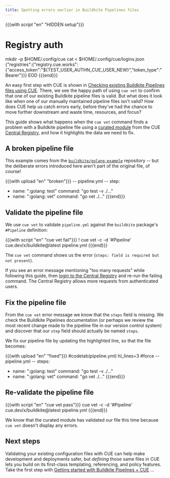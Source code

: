 ```yaml
---
title: Spotting errors earlier in Buildkite Pipelines files
---
```


{{{with _script_ "en" "HIDDEN setup"}}}
# Registry auth
mkdir -p $HOME/.config/cue
cat <<EOD > $HOME/.config/cue/logins.json
{"registries":{"registry.cue.works":{"access_token":"${TEST_USER_AUTHN_CUE_USER_NEW}","token_type":"Bearer"}}}
EOD
{{{end}}}

An easy first step with CUE is shown in
[Checking existing Buildkite Pipelines files using CUE]({{<relref"checking-existing-buildkite-pipelines-files">}}).
There, we see the happy path of using `cue vet` to confirm that one of our
existing Buildkite pipeline files is valid.
But what does it look like when one of our manually maintained pipeline files
isn't valid?
How does CUE help us catch errors early, before they've had the chance to move
further downstream and waste time, resources, and focus?

This guide shows what happens when the `cue vet` command finds a problem with a
Buildkite pipeline file using a
[curated module](/getting-started/buildkite-pipelines/) from the
CUE [Central Registry](https://registry.cue.works),
and how it highlights the data we need to fix.

<!--more-->

## A broken pipeline file

This example comes from the
[`buildkite/golang-example`](https://github.com/buildkite/golang-example)
repository -- but the deliberate errors introduced here aren't part of the
original file, of course!

{{{with upload "en" "broken"}}}
-- pipeline.yml --
step:
  - name: ":golang: test"
    command: "go test -v ./..."
  - name: ":golang: vet"
    command: "go vet ./..."
{{{end}}}

## Validate the pipeline file

We use `cue vet` to validate `pipeline.yml` against the `buildkite` package's `#Pipeline` definition:

{{{with script "en" "cue vet fail"}}}
! cue vet -c -d '#Pipeline' cue.dev/x/buildkite@latest pipeline.yml
{{{end}}}

The `cue vet` command shows us the error (`steps: field is required but not
present`).

If you see an error message mentioning "too many requests" while following this
guide, then
[login to the Central Registry](https://cue.dev/docs/login-central-registry/)
and re-run the failing command.
The Central Registry allows more requests from authenticated users.

## Fix the pipeline file

From the `cue vet` error message we know that the `steps` field is missing.
We check the Buildkite Pipelines documentation (or perhaps we review the most recent
change made to the pipeline file in our version control system) and discover
that our `step` field should actually be named `steps`.

We fix our pipeline file by updating the highlighted line, so that the file
becomes:

{{{with upload "en" "fixed"}}}
#codetab(pipeline.yml) hl_lines=3
#force
-- pipeline.yml --
steps:
  - name: ":golang: test"
    command: "go test -v ./..."
  - name: ":golang: vet"
    command: "go vet ./..."
{{{end}}}

## Re-validate the pipeline file

{{{with script "en" "cue vet pass"}}}
cue vet -c -d '#Pipeline' cue.dev/x/buildkite@latest pipeline.yml
{{{end}}}

We know that the curated module has validated our file this time because `cue
vet` doesn't display any errors.

## Next steps

Validating your existing configuration files with CUE can help make development
and deployments safer, but *defining* those same files in CUE lets you build on
its first-class templating, referencing, and policy features. Take the first
step with
[Getting started with Buildkite Pipelines + CUE]({{<relref"getting-started-with-buildkite-cue">}})
...
